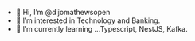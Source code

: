 - 👋 Hi, I’m @dijomathewsopen
- 👀 I’m interested in Technology and Banking.
- 🌱 I’m currently learning ...Typescript, NestJS, Kafka.

<!---
dijomathewsopen/dijomathewsopen is a ✨ special ✨ repository because its `README.md` (this file) appears on your GitHub profile.
You can click the Preview link to take a look at your changes.
--->
